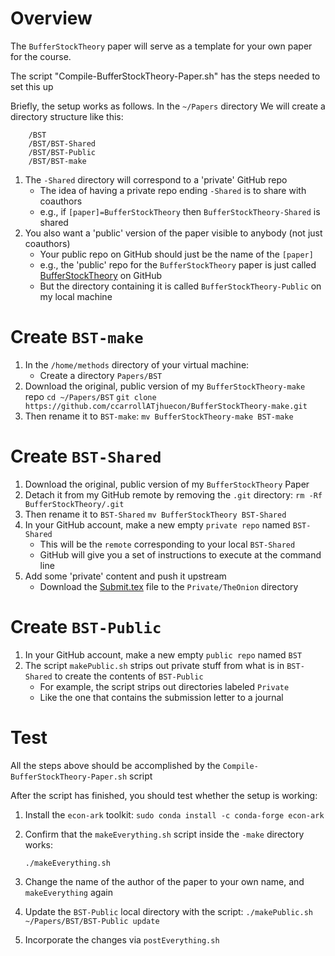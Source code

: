
# Overview

The `BufferStockTheory` paper will serve as a template for your own paper for the course.

The script "Compile-BufferStockTheory-Paper.sh" has the steps needed to set this up

Briefly, the setup works as follows. In the `~/Papers` directory We will create a directory structure like this:

```
	/BST
	/BST/BST-Shared
	/BST/BST-Public
	/BST/BST-make
```

1. The `-Shared` directory will correspond to a 'private' GitHub repo
   * The idea of having a private repo ending `-Shared` is to share with coauthors
   * e.g., if `[paper]=BufferStockTheory` then `BufferStockTheory-Shared` is shared
1. You also want a 'public' version of the paper visible to anybody (not just coauthors)
   * Your public repo on GitHub should just be the name of the `[paper]`
   * e.g., the 'public' repo for the `BufferStockTheory` paper is just called
      [BufferStockTheory](https://github.com/llorracc/BufferStockTheory) on GitHub
   * But the directory containing it is called `BufferStockTheory-Public` on my local machine

# Create `BST-make`

1. In the `/home/methods` directory of your virtual machine:
    * Create a directory `Papers/BST`
1. Download the original, public version of my `BufferStockTheory-make` repo
   `cd ~/Papers/BST`
   `git clone https://github.com/ccarrollATjhuecon/BufferStockTheory-make.git`
1. Then rename it to `BST-make`:
   `mv BufferStockTheory-make BST-make`

# Create `BST-Shared`

   1. Download the original, public version of my `BufferStockTheory` Paper
   1. Detach it from my GitHub remote by removing the `.git` directory:
      `rm -Rf BufferStockTheory/.git`
   1. Then rename it to `BST-Shared`
      `mv BufferStockTheory BST-Shared`
   1. In your GitHub account, make a new empty `private repo` named `BST-Shared`
      * This will be the `remote` corresponding to your local `BST-Shared`
      * GitHub will give you a set of instructions to execute at the command line
   1. Add some 'private' content and push it upstream
      * Download the [Submit.tex](https://raw.githubusercontent.com/ccarrollATjhuecon/BufferStockTheory-Shared/master/Private/TheOnion/Submit.tex) file to the `Private/TheOnion` directory

# Create `BST-Public`

1. In your GitHub account, make a new empty `public repo` named `BST`
1. The script `makePublic.sh` strips out private stuff from what is in `BST-Shared` to create the contents of `BST-Public`
      * For example, the script strips out directories labeled `Private`
      * Like the one that contains the submission letter to a journal


# Test

All the steps above should be accomplished by the `Compile-BufferStockTheory-Paper.sh` script

After the script has finished, you should test whether the setup is working:

1. Install the `econ-ark` toolkit:
   `sudo conda install -c conda-forge econ-ark`

1. Confirm that the `makeEverything.sh` script inside the `-make` directory works:

   `./makeEverything.sh`

1. Change the name of the author of the paper to your own name, and `makeEverything` again

1. Update the `BST-Public` local directory with the script:
      `./makePublic.sh ~/Papers/BST/BST-Public update`

1. Incorporate the changes via `postEverything.sh`
